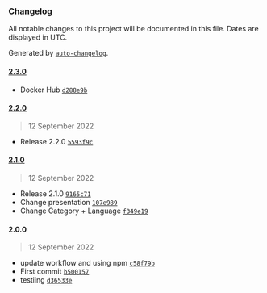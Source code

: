 ### Changelog

All notable changes to this project will be documented in this file. Dates are displayed in UTC.

Generated by [`auto-changelog`](https://github.com/CookPete/auto-changelog).

#### [2.3.0](https://github.com/Ampersander/joke-app/compare/2.2.0...2.3.0)

- Docker Hub [`d288e9b`](https://github.com/Ampersander/joke-app/commit/d288e9b1720ecc5db056e25f9e7cdafb5708be6e)

#### [2.2.0](https://github.com/Ampersander/joke-app/compare/2.1.0...2.2.0)

> 12 September 2022

- Release 2.2.0 [`5593f9c`](https://github.com/Ampersander/joke-app/commit/5593f9c9e922d17884993579e6ca8e06071fe2b7)

#### [2.1.0](https://github.com/Ampersander/joke-app/compare/2.0.0...2.1.0)

> 12 September 2022

- Release 2.1.0 [`9165c71`](https://github.com/Ampersander/joke-app/commit/9165c71d513fe456980701d9ac07d288acce60a3)
- Change presentation [`107e989`](https://github.com/Ampersander/joke-app/commit/107e98940bcb77fae588c4b251adcc003b12921c)
- Change Category + Language [`f349e19`](https://github.com/Ampersander/joke-app/commit/f349e19130074cad41b72c0bf2908f72601e0401)

#### 2.0.0

> 12 September 2022

- update workflow and using npm [`c58f79b`](https://github.com/Ampersander/joke-app/commit/c58f79b33285dd5676bdfdb95ee94331b5499373)
- First commit [`b500157`](https://github.com/Ampersander/joke-app/commit/b50015746a0070527701cc6088e8caf30136df6c)
- testiing [`d36533e`](https://github.com/Ampersander/joke-app/commit/d36533e09d3cad2181edfb40175335b0eb39e1af)
